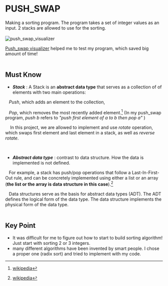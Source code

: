 # PUSH_SWAP
Making a sorting program. The program takes a set of integer values as an input. 2 stacks are allowed to use for the sorting.
<br/><br/>
![push_swap_visualizer](https://github.com/unow0517/42_push_swap/blob/main/push_swap_visualizer.gif)

[Push_swap visualizer](https://github.com/o-reo/push_swap_visualizer) helped me to test my program, which saved big amount of time!
<br/><br/>

## Must Know
* ***Stack*** : A Stack is an **abstract data type** that serves as a collection of of elements with two main operations:

&nbsp;&nbsp;&nbsp;*Push*, which adds an element to the collection, 

&nbsp;&nbsp;&nbsp;*Pop*, which removes the most recently added element.[^1] (In my push_swap program, *push b* refers to *"push first element of a to b then pop a"* )

&nbsp;&nbsp;&nbsp; In this project, we are allowed to implement and use *rotate* operation, which swaps first element and last element in a stack, as well as *reverse rotate*.

<br/>

* ***Abstract data type*** : contrast to data structure. How the data is implemented is not defined.

&nbsp;&nbsp;&nbsp;For example, a stack has push/pop operations that follow a Last-In-First-Out rule, and can be concretely implemented using either a list or an array (**the list or the array is data structure in this case**).[^2]

&nbsp;&nbsp;&nbsp;Data structures serve as the basis for abstract data types (ADT). The ADT defines the logical form of the data type. The data structure implements the physical form of the data type.
<br/><br/>
## Key Point
* It was difficult for me to figure out how to start to build sorting algorithm! Just start with sorting 2 or 3 integers.
* many different algorithms have been invented by smart people. I chose a proper one (radix sort) and tried to implement with my code.

[^1]: [wikipedia](https://en.wikipedia.org/wiki/Stack_(abstract_data_type))
[^2]: [wikipedia](https://en.wikipedia.org/wiki/Data_structure)
